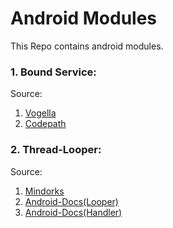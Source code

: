 # Android Modules
This Repo contains android modules.
  
  
### 1. Bound Service:  
Source:  
1. [Vogella](http://www.vogella.com/tutorials/AndroidServices/article.html)
2. [Codepath](https://guides.codepath.com/android/managing-threads-and-custom-services)  
  
### 2. Thread-Looper:  
Source:  
1. [Mindorks](https://blog.mindorks.com/android-core-looper-handler-and-handlerthread-bd54d69fe91a)
2. [Android-Docs(Looper)](https://developer.android.com/reference/android/os/Looper)
3. [Android-Docs(Handler)](https://developer.android.com/reference/android/os/Handler)
